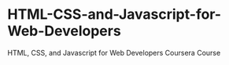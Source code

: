 # HTML-CSS-and-Javascript-for-Web-Developers
HTML, CSS, and Javascript for Web Developers Coursera Course
